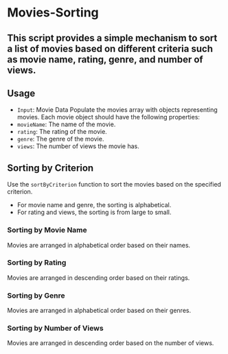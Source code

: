 # Movies-Sorting
## This script provides a simple mechanism to sort a list of movies based on different criteria such as movie name, rating, genre, and number of views.

## Usage

- `Input`: Movie Data
Populate the movies array with objects representing movies. Each movie object should have the following properties:
- `movieName`: The name of the movie.
- `rating`: The rating of the movie.
- `genre`: The genre of the movie.
- `views`: The number of views the movie has.


## Sorting by Criterion
Use the `sortByCriterion` function to sort the movies based on the specified criterion.
- For movie name and genre, the sorting is alphabetical.
- For rating and views, the sorting is from large to small.


### Sorting by Movie Name
Movies are arranged in alphabetical order based on their names.

### Sorting by Rating
Movies are arranged in descending order based on their ratings.

### Sorting by Genre
Movies are arranged in alphabetical order based on their genres.

### Sorting by Number of Views
Movies are arranged in descending order based on the number of views.